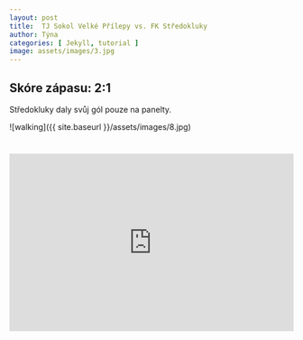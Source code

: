 ```yaml
---
layout: post
title:  TJ Sokol Velké Přílepy vs. FK Středokluky
author: Týna
categories: [ Jekyll, tutorial ]
image: assets/images/3.jpg
---
```



## Skóre zápasu: 2:1
Středokluky daly svůj gól pouze na panelty.



![walking]({{ site.baseurl }}/assets/images/8.jpg)

#
<p><iframe style="width:100%;" height="315" src="https://www.youtube.com/embed/Cniqsc9QfDo?rel=0&amp;showinfo=0" frameborder="0" allowfullscreen></iframe></p>
